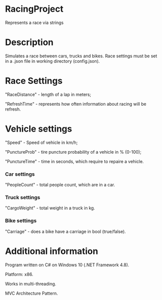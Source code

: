 # RacingProject
Represents a race via strings
# Description
Simulates a race between cars, trucks and bikes.
Race settings must be set in a .json file in working directory (config.json).
# Race Settings
"RaceDistance" - length of a lap in meters;

"RefreshTime" - represents how often information about racing will be refresh.
# Vehicle settings
"Speed" - Speed of vehicle in km/h;

"PunctureProb" - tire puncture probability of a vehicle in % (0-100);

"PunctureTime" - time in seconds, which require to repaire a vehicle.
### Car settings
"PeopleCount" - total people count, which are in a car.
### Truck settings
"CargoWeight" - total weight in a truck in kg.
### Bike settings
"Carriage" - does a bike have a carriage in bool (true/false).
# Additional information
Program written on C# on Windows 10 (.NET Framework 4.8).

Platform: x86.

Works in multi-threading.

MVC Architecture Pattern.
